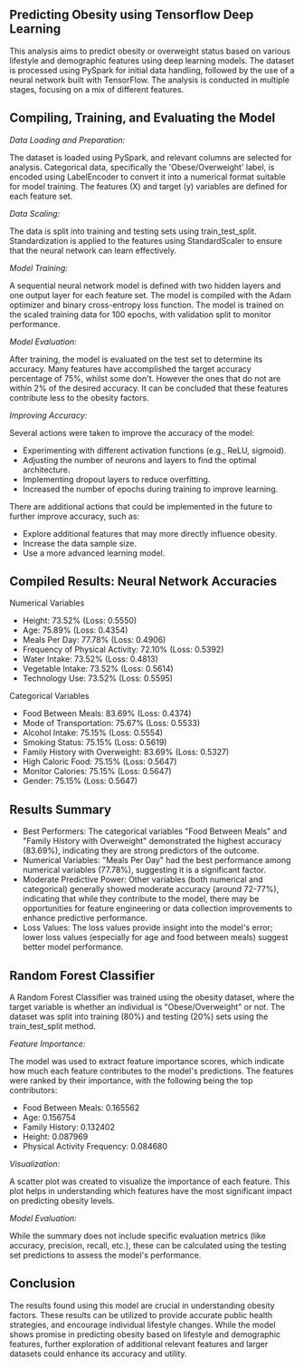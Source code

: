 ## Predicting Obesity using Tensorflow Deep Learning
This analysis aims to predict obesity or overweight status based on various lifestyle and demographic features using deep learning models. The dataset is processed using PySpark for initial data handling, followed by the use of a neural network built with TensorFlow. The analysis is conducted in multiple stages, focusing on a mix of different features.

## Compiling, Training, and Evaluating the Model
*Data Loading and Preparation:*

The dataset is loaded using PySpark, and relevant columns are selected for analysis.
Categorical data, specifically the 'Obese/Overweight' label, is encoded using LabelEncoder to convert it into a numerical format suitable for model training.
The features (X) and target (y) variables are defined for each feature set.

*Data Scaling:*

The data is split into training and testing sets using train_test_split.
Standardization is applied to the features using StandardScaler to ensure that the neural network can learn effectively.

*Model Training:*

A sequential neural network model is defined with two hidden layers and one output layer for each feature set.
The model is compiled with the Adam optimizer and binary cross-entropy loss function.
The model is trained on the scaled training data for 100 epochs, with validation split to monitor performance.

*Model Evaluation:*

After training, the model is evaluated on the test set to determine its accuracy. Many features have accomplished the target accuracy percentage of 75%, whilst some don't. However the ones that do not are within 2% of the desired accuracy. 
It can be concluded that these features contribute less to the obesity factors.

*Improving Accuracy:*

Several actions were taken to improve the accuracy of the model:
* Experimenting with different activation functions (e.g., ReLU, sigmoid).
* Adjusting the number of neurons and layers to find the optimal architecture.
* Implementing dropout layers to reduce overfitting.
* Increased the number of epochs during training to improve learning.

There are additional actions that could be implemented in the future to further improve accuracy, such as:
* Explore additional features that may more directly influence obesity.
* Increase the data sample size.
* Use a more advanced learning model.

## Compiled Results: Neural Network Accuracies
Numerical Variables
* Height: 73.52% (Loss: 0.5550)
* Age: 75.89% (Loss: 0.4354)
* Meals Per Day: 77.78% (Loss: 0.4906)
* Frequency of Physical Activity: 72.10% (Loss: 0.5392)
* Water Intake: 73.52% (Loss: 0.4813)
* Vegetable Intake: 73.52% (Loss: 0.5614)
* Technology Use: 73.52% (Loss: 0.5595)

Categorical Variables
* Food Between Meals: 83.69% (Loss: 0.4374)
* Mode of Transportation: 75.67% (Loss: 0.5533)
* Alcohol Intake: 75.15% (Loss: 0.5554)
* Smoking Status: 75.15% (Loss: 0.5619)
* Family History with Overweight: 83.69% (Loss: 0.5327)
* High Caloric Food: 75.15% (Loss: 0.5647)
* Monitor Calories: 75.15% (Loss: 0.5647)
* Gender: 75.15% (Loss: 0.5647)

## Results Summary
* Best Performers: The categorical variables "Food Between Meals" and "Family History with Overweight" demonstrated the highest accuracy (83.69%), indicating they are strong predictors of the outcome.
* Numerical Variables: "Meals Per Day" had the best performance among numerical variables (77.78%), suggesting it is a significant factor.
* Moderate Predictive Power: Other variables (both numerical and categorical) generally showed moderate accuracy (around 72-77%), indicating that while they contribute to the model, there may be opportunities for feature engineering or data collection improvements to enhance predictive performance.
* Loss Values: The loss values provide insight into the model's error; lower loss values (especially for age and food between meals) suggest better model performance.

## Random Forest Classifier
A Random Forest Classifier was trained using the obesity dataset, where the target variable is whether an individual is "Obese/Overweight" or not.
The dataset was split into training (80%) and testing (20%) sets using the train_test_split method.

*Feature Importance:*

The model was used to extract feature importance scores, which indicate how much each feature contributes to the model's predictions.
The features were ranked by their importance, with the following being the top contributors:
* Food Between Meals: 0.165562
* Age: 0.156754
* Family History: 0.132402
* Height: 0.087969
* Physical Activity Frequency: 0.084680

*Visualization:*

A scatter plot was created to visualize the importance of each feature. This plot helps in understanding which features have the most significant impact on predicting obesity levels.

*Model Evaluation:*

While the summary does not include specific evaluation metrics (like accuracy, precision, recall, etc.), these can be calculated using the testing set predictions to assess the model's performance.  

## Conclusion
The results found using this model are crucial in understanding obesity factors. These results can be utilized to provide accurate public health strategies, and encourage individual lifestyle changes. While the model shows promise in predicting obesity based on lifestyle and demographic features, further exploration of additional relevant features and larger datasets could enhance its accuracy and utility.

